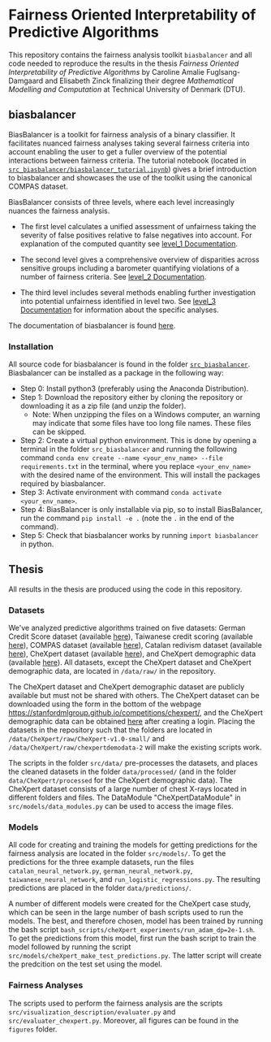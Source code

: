 # Fairness Oriented Interpretability of Predictive Algorithms
This repository contains the fairness analysis toolkit `biasbalancer` and all code needed to reproduce the results in the thesis *Fairness Oriented Interpretability of Predictive Algorithms* by Caroline Amalie Fuglsang-Damgaard and Elisabeth Zinck finalizing their degree *Mathematical Modelling and Computation* at Technical University of Denmark (DTU). 

## biasbalancer 
BiasBalancer is a toolkit for fairness analysis of a binary classifier. It facilitates nuanced fairness analyses taking several fairness criteria into account enabling the user to get a fuller overview of the potential interactions between fairness criteria. The tutorial notebook (located in [`src_biasbalancer/biasbalancer_tutorial.ipynb`](https://github.com/elisabethzinck/Fairness-oriented-interpretability-of-predictive-algorithms/blob/main/src_biasbalancer/biasbalancer_tutorial.ipynb)) gives a brief introduction to biasbalancer and showcases the use of the toolkit using the canonical COMPAS dataset. 

BiasBalancer consists of three levels, where each level increasingly nuances the fairness analysis. 

 - The first level calculates a unified assessment of unfairness taking the severity of false positives relative to false negatives into account. For explanation of the computed quantity see [level_1 Documentation](https://elisabethzinck.github.io/Fairness-oriented-interpretability-of-predictive-algorithms/html/biasbalancer.html#biasbalancer.balancer.BiasBalancer.level_1).

 - The second level gives a comprehensive overview of disparities across sensitive groups including a barometer quantifying violations of a number of fairness criteria. See [level_2 Documentation](https://elisabethzinck.github.io/Fairness-oriented-interpretability-of-predictive-algorithms/html/biasbalancer.html#biasbalancer.balancer.BiasBalancer.level_2).

 - The third level includes several methods enabling further investigation into potential unfairness identified in level two. See [level_3 Documentation](https://elisabethzinck.github.io/Fairness-oriented-interpretability-of-predictive-algorithms/html/biasbalancer.html#biasbalancer.balancer.BiasBalancer.level_2) for information about the specific analyses.


The documentation of biasbalancer is found [here](https://elisabethzinck.github.io/Fairness-oriented-interpretability-of-predictive-algorithms/html/biasbalancer.html). 

### Installation
All source code for biasbalancer is found in the folder [`src_biasbalancer`](https://github.com/elisabethzinck/Fairness-oriented-interpretability-of-predictive-algorithms/blob/main/src_biasbalancer). Biasbalancer can be installed as a package in the following way: 

- Step 0: Install python3 (preferably using the Anaconda Distribution). 
- Step 1: Download the repository either by cloning the repository or downloading it as a zip file (and unzip the folder). 
    - Note: When unzipping the files on a Windows computer, an warning may indicate that some files have too long file names. These files can be skipped. 
- Step 2: Create a virtual python environment. This is done by opening a terminal in the folder `src_biasbalancer` and running the following command `conda env create --name <your_env_name> --file requirements.txt` in the terminal, where you replace `<your_env_name>` with the desired name of the environment. This will install the packages required by biasbalancer. 
- Step 3: Activate environment with command `conda activate <your_env_name>`. 
- Step 4: BiasBalancer is only installable via pip, so to install BiasBalancer, run the command `pip install -e .` (note the `.` in the end of the command).
- Step 5: Check that biasbalancer works by running `import biasbalancer` in python. 


## Thesis
All results in the thesis are produced using the code in this repository. 

### Datasets
We've analyzed predictive algorithms trained on five datasets: German Credit Score dataset (available [here](https://archive.ics.uci.edu/ml/datasets/Statlog+%28German+Credit+Data%29)), Taiwanese credit scoring (available [here](https://archive.ics.uci.edu/ml/datasets/default+of+credit+card+clients)), COMPAS dataset (available [here](https://github.com/propublica/compas-analysis)), Catalan redivism dataset (available [here](http://cejfe.gencat.cat/en/recerca/opendata/jjuvenil/reincidencia-justicia-menors/)), CheXpert dataset (available [here](https://stanfordmlgroup.github.io/competitions/chexpert/)), and CheXpert demographic data (available [here](https://stanfordaimi.azurewebsites.net/datasets/192ada7c-4d43-466e-b8bb-b81992bb80cf)). All datasets, except the CheXpert dataset and CheXpert demographic data, are located in `/data/raw/` in the repository. 

The CheXpert dataset and CheXpert demographic dataset are publicly available but must not be shared with others. The CheXpert dataset can be downloaded using the form in the bottom of the webpage https://stanfordmlgroup.github.io/competitions/chexpert/, and the CheXpert demographic data can be obtained [here](https://stanfordaimi.azurewebsites.net/datasets/192ada7c-4d43-466e-b8bb-b81992bb80cf) after creating a login. 
Placing the datasets in the repository such that the folders are located in `/data/CheXpert/raw/CheXpert-v1.0-small/` and `/data/CheXpert/raw/chexpertdemodata-2` will make the existing scripts work. 

The scripts in the folder `src/data/` pre-processes the datasets, and places the cleaned datasets in the folder `data/processed/` (and in the folder `data/CheXpert/processed` for the CheXpert demographic data). The CheXpert dataset consists of a large number of chest X-rays located in different folders and files. The DataModule "CheXpertDataModule" in `src/models/data_modules.py` can be used to access the image files. 

### Models
All code for creating and training the models for getting predictions for the fairness analysis are located in the folder `src/models/`. To get the predictions for the three example datasets, run the files `catalan_neural_network.py`, `german_neural_network.py`, `taiwanese_neural_network`, and `run_logistic_regressions.py`. The resulting predictions are placed in the folder `data/predictions/`. 

A number of different models were created for the CheXpert case study, which can be seen in the large number of bash scripts used to run the models. The best, and therefore chosen, model has been trained by running the bash script `bash_scripts/cheXpert_experiments/run_adam_dp=2e-1.sh`. To get the predictions from this model, first run the bash script to train the model followed by running the script `src/models/cheXpert_make_test_predictions.py`. The latter script will create the predcition on the test set using the model. 

### Fairness Analyses
The scripts used to perform the fairness analysis are the scripts `src/visualization_description/evaluater.py` and `src/evaluater_chexpert.py`. Moreover, all figures can be found in the `figures` folder. 


